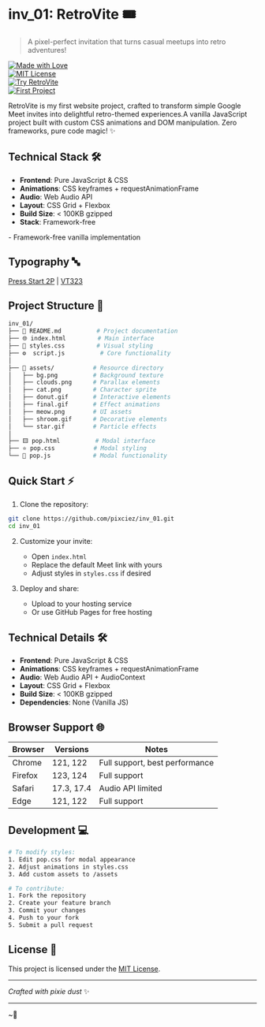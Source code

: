 # inv_01:  RetroVite 🎟️ 
> A pixel-perfect invitation that turns casual meetups into retro adventures!

[![Made with Love](https://img.shields.io/badge/Made_with-♥-FF1493?style=for-the-badge&labelColor=FF69B4&logoColor=white)](https://github.com/pixciez)  
[![MIT License](https://img.shields.io/badge/License-MIT-00CC00?style=for-the-badge&labelColor=222&logoColor=white)](https://opensource.org/licenses/MIT)  
[![Try RetroVite](https://img.shields.io/badge/Try-RetroVite-FF4081?style=for-the-badge&labelColor=590084&logoColor=white)](https://invitez.github.io/inv_01/)  
[![First Project](https://img.shields.io/badge/First_Project-🎮-4169E1?style=for-the-badge&labelColor=1E90FF&logoColor=white)](https://github.com/pixciez/inv_01)  

RetroVite is my first website project, crafted to transform simple Google Meet invites into delightful retro-themed experiences.A vanilla JavaScript project built with custom CSS animations and DOM manipulation. Zero frameworks, pure code magic! ✨

## Technical Stack 🛠️
- **Frontend**: Pure JavaScript & CSS
- **Animations**: CSS keyframes + requestAnimationFrame
- **Audio**: Web Audio API
- **Layout**: CSS Grid + Flexbox
- **Build Size**: < 100KB gzipped
- **Stack**: Framework-free


</div>
- Framework-free vanilla implementation

## Typography 🔤
[Press Start 2P](https://fonts.google.com/specimen/Press+Start+2P) | [VT323](https://fonts.google.com/specimen/VT323)

## Project Structure 📂
```bash
inv_01/
├── 📝 README.md          # Project documentation
├── 🌐 index.html         # Main interface
├── 🎨 styles.css         # Visual styling
├── ⚙️  script.js          # Core functionality
│
├── 📁 assets/           # Resource directory
│   ├── bg.png          # Background texture
│   ├── clouds.png      # Parallax elements
│   ├── cat.png         # Character sprite
│   ├── donut.gif       # Interactive elements
│   ├── final.gif       # Effect animations
│   ├── meow.png        # UI assets
│   ├── shroom.gif      # Decorative elements
│   └── star.gif        # Particle effects
│
├── 🟨 pop.html          # Modal interface
├── ⭐ pop.css           # Modal styling
└── 🔧 pop.js            # Modal functionality
```

## Quick Start ⚡
1. Clone the repository:
```bash
git clone https://github.com/pixciez/inv_01.git
cd inv_01
```

2. Customize your invite:
   - Open `index.html`
   - Replace the default Meet link with yours
   - Adjust styles in `styles.css` if desired

3. Deploy and share:
   - Upload to your hosting service
   - Or use GitHub Pages for free hosting

## Technical Details 🛠️
- **Frontend**: Pure JavaScript & CSS
- **Animations**: CSS keyframes + requestAnimationFrame
- **Audio**: Web Audio API + AudioContext
- **Layout**: CSS Grid + Flexbox
- **Build Size**: < 100KB gzipped
- **Dependencies**: None (Vanilla JS)

## Browser Support 🌐
| Browser | Versions    | Notes |
|---------|------------|-------|
| Chrome  | 121, 122   | Full support, best performance |
| Firefox | 123, 124   | Full support |
| Safari  | 17.3, 17.4 | Audio API limited |
| Edge    | 121, 122   | Full support |

## Development 💻
```bash
# To modify styles:
1. Edit pop.css for modal appearance
2. Adjust animations in styles.css
3. Add custom assets to /assets

# To contribute:
1. Fork the repository
2. Create your feature branch
3. Commit your changes
4. Push to your fork
5. Submit a pull request
```

## License 📄
This project is licensed under the [MIT License](https://opensource.org/licenses/MIT).

---

*Crafted with pixie dust* ✨

---
~🌻
